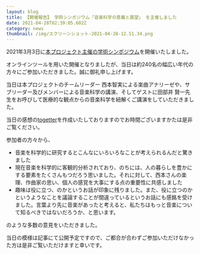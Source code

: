 ```yaml
---
layout: blog
title: 【開催報告】 学術シンポジウム「音楽科学の意義と展望」 を主催しました
date: 2021-04-28T02:39:05.602Z
category: news
thumbnail: /img/スクリーンショット-2021-04-28-12.51.34.png
---
```

2021年3月3日に[本プロジェクト主催の学術シンポジウム](<https://sites.google.com/view/ecs-evolang-ms-sympo-2021/home>)を開催いたしました。

オンラインツールを用いた開催となりましたが、当日は約240名の幅広い年代の方々にご参加いただきました。誠に御礼申し上げます。

当日は本プロジェクトのチームリーダー 西本智実による楽曲アナリーゼや、サブリーダー及びメンバーによる音楽科学の講演、そしてゲストに田部井 賢一先生をお呼びして医療的な観点からの音楽科学を紐解くご講演をしていただきました。

当日の感想の[togetter](<https://togetter.com/li/1679770>)を作成いたしておりますのでお時間ございますかたは是非ご覧ください。

参加者の方々から、

* 音楽を科学的に研究するとこんなにいろいろなことが考えられるんだと驚きました
* 現在音楽を科学的に客観的分析されており、のちには、人の暮らしを豊かにする要素をたくさんもつだろう思いました。それに対して、西本さんの楽理、作曲家の思い、個人の感覚を大事にする点の重要性に共感しました
* 趣味は役に立つ、のかというお話が印象に残りました。また、役に立つのかというようなことを議論することが間違っているというお話にも感銘を受けました。言葉より先に音楽があったと考えると、私たちはもっと音楽について知るべきではないだろうか、と思います。

のような多数の意見をいただきました。



当日の模様は記事にて公開予定ですので、ご都合が合わずご参加いただけなかった方は是非ご覧いただけますと幸いです。